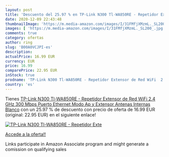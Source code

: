 ```yaml
---
layout: post
title: 'Descuento del 25.97 % en TP-Link N300 Tl-WA850RE - Repetidor Exte'
date: 2020-12-09 22:43:48
thumbnailImage: 'https://m.media-amazon.com/images/I/31FMfjXMzmL._SL200_.jpg'
images: [ 'https://m.media-amazon.com/images/I/31FMfjXMzmL._SL200_.jpg' ]
comments: true
category: ofertas
author: ring
slug: 'B00A0VCJPI-es'
description:
actualPrice: 16.99 EUR
currency: EUR
price: 16.99
comparePrice: 22.95 EUR
inStock: true
prodname: 'TP-Link N300 Tl-WA850RE - Repetidor Extensor de Red WiFi  2.4 GHz  300 Mbps  Puerto Ethernet  Modo Ap y Extensor  Antenas Internas   Blanco'
country: 'es'
---
```


Tienes [TP-Link N300 Tl-WA850RE - Repetidor Extensor de Red WiFi  2.4 GHz  300 Mbps  Puerto Ethernet  Modo Ap y Extensor  Antenas Internas   Blanco](https://www.amazon.es/dp/B00A0VCJPI/?tag=tolees-21) con un 25.97 % de descuento con precio de oferta de 16.99 EUR (original: 22.95 EUR) en el siguiente enlace!

[![TP-Link N300 Tl-WA850RE - Repetidor Exte](https://m.media-amazon.com/images/I/31FMfjXMzmL._SL200_.jpg)](https://www.amazon.es/dp/B00A0VCJPI/?tag=tolees-21)

[Accede a la oferta!!](https://www.amazon.es/dp/B00A0VCJPI/?tag=tolees-21)

Links participate in Amazon Associate program and might generate a comission on qualifying sales


